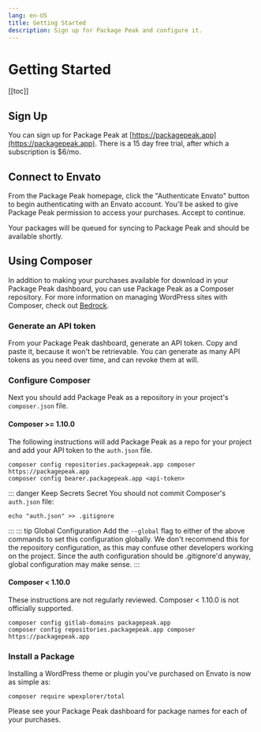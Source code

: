 ```yaml
---
lang: en-US
title: Getting Started
description: Sign up for Package Peak and configure it.
---
```


# Getting Started
[[toc]]

## Sign Up
You can sign up for Package Peak at [https://packagepeak.app](https://packagepeak.app). There is a 15 day free trial, after which a subscription is $6/mo.

## Connect to Envato
From the Package Peak homepage, click the "Authenticate Envato" button to begin authenticating with an Envato account. You'll be asked to give Package Peak permission to access your purchases. Accept to continue.

Your packages will be queued for syncing to Package Peak and should be available shortly.

## Using Composer
In addition to making your purchases available for download in your Package Peak dashboard, you can use Package Peak as a Composer repository. For more information on managing WordPress sites with Composer, check out [Bedrock](https://roots.io/bedrock/).

### Generate an API token
From your Package Peak dashboard, generate an API token. Copy and paste it, because it won't be retrievable. You can generate as many API tokens as you need over time, and can revoke them at will.

### Configure Composer
Next you should add Package Peak as a repository in your project's `composer.json` file. 

#### Composer >= 1.10.0
The following instructions will add Package Peak as a repo for your project and add your API token to the `auth.json` file.
```
composer config repositories.packagepeak.app composer https://packagepeak.app
composer config bearer.packagepeak.app <api-token>
```
::: danger Keep Secrets Secret
You should not commit Composer's `auth.json` file:
```
echo "auth.json" >> .gitignore
```
:::
::: tip Global Configuration
Add the `--global` flag to either of the above commands to set this configuration globally. We don't recommend this for the repository configuration, as this may confuse other developers working on the project. Since the auth configuration should be .gitignore'd anyway, global configuration may make sense.
:::

#### Composer < 1.10.0
These instructions are not regularly reviewed. Composer < 1.10.0 is not officially supported.
```
composer config gitlab-domains packagepeak.app
composer config repositories.packagepeak.app composer https://packagepeak.app
```

### Install a Package
Installing a WordPress theme or plugin you've purchased on Envato is now as simple as:

```
composer require wpexplorer/total
```

Please see your Package Peak dashboard for package names for each of your purchases.
